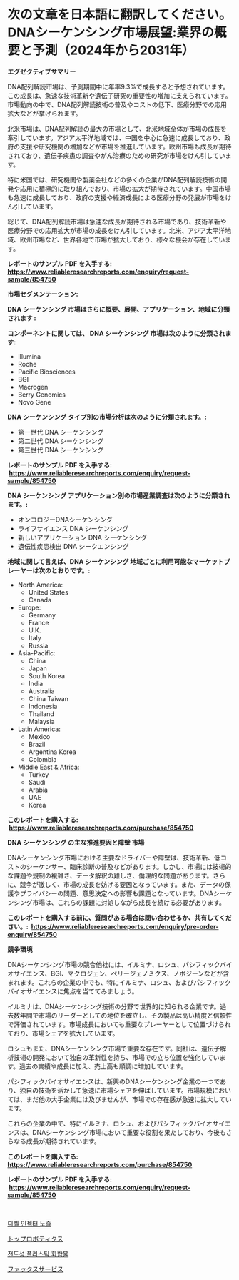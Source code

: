 <p><h1>次の文章を日本語に翻訳してください。DNAシーケンシング市場展望:業界の概要と予測（2024年から2031年）</h1></p><p><strong>エグゼクティブサマリー</strong></p>
<p><p>DNA配列解読市場は、予測期間中に年率9.3%で成長すると予想されています。この成長は、急速な技術革新や遺伝子研究の重要性の増加に支えられています。市場動向の中で、DNA配列解読技術の普及やコストの低下、医療分野での応用拡大などが挙げられます。</p><p>北米市場は、DNA配列解読の最大の市場として、北米地域全体が市場の成長を牽引しています。アジア太平洋地域では、中国を中心に急速に成長しており、政府の支援や研究機関の増加などが市場を推進しています。欧州市場も成長が期待されており、遺伝子疾患の調査やがん治療のための研究が市場をけん引しています。</p><p>特に米国では、研究機関や製薬会社などの多くの企業がDNA配列解読技術の開発や応用に積極的に取り組んでおり、市場の拡大が期待されています。中国市場も急速に成長しており、政府の支援や経済成長による医療分野の発展が市場をけん引しています。</p><p>総じて、DNA配列解読市場は急速な成長が期待される市場であり、技術革新や医療分野での応用拡大が市場の成長をけん引しています。北米、アジア太平洋地域、欧州市場など、世界各地で市場が拡大しており、様々な機会が存在しています。</p></p>
<p><strong>レポートのサンプル PDF を入手する: <a href="https://www.reliableresearchreports.com/enquiry/request-sample/854750">https://www.reliableresearchreports.com/enquiry/request-sample/854750</a></strong></p>
<p><strong>市場セグメンテーション:</strong></p>
<p><strong> DNA シーケンシング 市場はさらに概要、展開、アプリケーション、地域に分類されます :</strong></p>
<p><strong>コンポーネントに関しては、 DNA シーケンシング 市場は次のように分類されます: &nbsp;</strong></p>
<p><ul><li>Illumina</li><li>Roche</li><li>Pacific Biosciences</li><li>BGI</li><li>Macrogen</li><li>Berry Genomics</li><li>Novo Gene</li></ul></p>
<p><strong> DNA シーケンシング タイプ別の市場分析は次のように分類されます。:</strong></p>
<p><ul><li>第一世代 DNA シーケンシング</li><li>第二世代 DNA シーケンシング</li><li>第三世代 DNA シーケンシング</li></ul></p>
<p><strong>レポートのサンプル PDF を入手する: &nbsp;<a href="https://www.reliableresearchreports.com/enquiry/request-sample/854750">https://www.reliableresearchreports.com/enquiry/request-sample/854750</a></strong></p>
<p><strong> DNA シーケンシング アプリケーション別の市場産業調査は次のように分類されます。:</strong></p>
<p><ul><li>オンコロジーDNAシーケンシング</li><li>ライフサイエンス DNA シーケンシング</li><li>新しいアプリケーション DNA シーケンシング</li><li>遺伝性疾患検出 DNA シークエンシング</li></ul></p>
<p><strong>地域に関して言えば、DNA シーケンシング 地域ごとに利用可能なマーケットプレーヤーは次のとおりです。:</strong></p>
<p><ul>
    <li>
        North America:
        <ul>
            <li>United States</li>
            <li>Canada</li>
        </ul>
    </li>
    <li>
        Europe:
        <ul>
            <li>Germany</li>
            <li>France</li>
            <li>U.K.</li>
            <li>Italy</li>
            <li>Russia</li>
        </ul>
    </li>
    <li>
        Asia-Pacific:
        <ul>
            <li>China</li>
            <li>Japan</li>
            <li>South Korea</li>
            <li>India</li>
            <li>Australia</li>
            <li>China Taiwan</li>
            <li>Indonesia</li>
            <li>Thailand</li>
            <li>Malaysia</li>
        </ul>
    </li>
    <li>
        Latin America:
        <ul>
            <li>Mexico</li>
            <li>Brazil</li>
            <li>Argentina Korea</li>
            <li>Colombia</li>
        </ul>
    </li>
    <li>
        Middle East & Africa:
        <ul>
            <li>Turkey</li>
            <li>Saudi</li>
            <li>Arabia</li>
            <li>UAE</li>
            <li>Korea</li>
        </ul>
    </li>
    </ul></p>
<p><strong>このレポートを購入する: &nbsp;<a href="https://www.reliableresearchreports.com/purchase/854750">https://www.reliableresearchreports.com/purchase/854750</a></strong></p>
<p><strong>DNA シーケンシング の主な推進要因と障壁 市場</strong></p>
<p><p>DNAシーケンシング市場における主要なドライバーや障壁は、技術革新、低コストのシーケンサー、臨床診断の普及などがあります。しかし、市場には技術的な課題や規制の複雑さ、データ解釈の難しさ、倫理的な問題があります。さらに、競争が激しく、市場の成長を妨げる要因となっています。また、データの保護やプライバシーの問題、意思決定への影響も課題となっています。DNAシーケンシング市場は、これらの課題に対処しながら成長を続ける必要があります。</p></p>
<p><strong>このレポートを購入する前に、質問がある場合は問い合わせるか、共有してください。:&nbsp; <a href="https://www.reliableresearchreports.com/enquiry/pre-order-enquiry/854750">https://www.reliableresearchreports.com/enquiry/pre-order-enquiry/854750</a></strong></p>
<p><strong>競争環境</strong></p>
<p><p>DNAシーケンシング市場の競合他社には、イルミナ、ロシュ、パシフィックバイオサイエンス、BGI、マクロジェン、ベリージェノミクス、ノボジーンなどが含まれます。これらの企業の中でも、特にイルミナ、ロシュ、およびパシフィックバイオサイエンスに焦点を当ててみましょう。</p><p>イルミナは、DNAシーケンシング技術の分野で世界的に知られる企業です。過去数年間で市場のリーダーとしての地位を確立し、その製品は高い精度と信頼性で評価されています。市場成長においても重要なプレーヤーとして位置づけられており、市場シェアを拡大しています。</p><p>ロシュもまた、DNAシーケンシング市場で重要な存在です。同社は、遺伝子解析技術の開発において独自の革新性を持ち、市場での立ち位置を強化しています。過去の実績や成長に加え、売上高も順調に増加しています。</p><p>パシフィックバイオサイエンスは、新興のDNAシーケンシング企業の一つであり、独自の技術を活かして急速に市場シェアを伸ばしています。市場規模においては、まだ他の大手企業には及びませんが、市場での存在感が急速に拡大しています。</p><p>これらの企業の中で、特にイルミナ、ロシュ、およびパシフィックバイオサイエンスは、DNAシーケンシング市場において重要な役割を果たしており、今後もさらなる成長が期待されています。</p></p>
<p><strong>このレポートを購入する: &nbsp; <a href="https://www.reliableresearchreports.com/purchase/854750">https://www.reliableresearchreports.com/purchase/854750</a></strong></p>
<p><strong>レポートのサンプル PDF を入手する: &nbsp;<a href="https://www.reliableresearchreports.com/enquiry/request-sample/854750">https://www.reliableresearchreports.com/enquiry/request-sample/854750</a></strong><strong></strong></p>
<p>&nbsp;</p>
<p><p><a href="https://medium.com/@reinaurphy35/%EB%94%94%EC%A0%A4-%EB%B6%84%EC%82%AC%EA%B8%B0-%EB%85%B8%EC%A6%90-%EC%8B%9C%EC%9E%A5-%EA%B7%9C%EB%AA%A8-cagr-%ED%8A%B8%EB%A0%8C%EB%93%9C-2024-2030-da26b2dfbca4">디젤 인젝터 노즐</a></p><p><a href="https://medium.com/@stevenhuson95/%E3%83%88%E3%83%83%E3%83%97%E3%83%AD%E3%83%9C%E3%83%86%E3%82%A3%E3%82%AF%E3%82%B9%E5%B8%82%E5%A0%B4-%E7%A8%AE%E9%A1%9E-%E3%82%A2%E3%83%97%E3%83%AA%E3%82%B1%E3%83%BC%E3%82%B7%E3%83%A7%E3%83%B3-%E5%9C%B0%E7%90%86%E3%81%AB%E3%82%88%E3%82%8B%E5%8C%85%E6%8B%AC%E7%9A%84%E3%81%AA%E8%A9%95%E4%BE%A1-1a7f620bfd9e">トップロボティクス</a></p><p><a href="https://medium.com/@reinaurphy35/%EC%A0%84%EB%8F%84%EC%84%B1-%ED%94%8C%EB%9D%BC%EC%8A%A4%ED%8B%B1-%ED%99%94%ED%95%A9%EB%AC%BC-%EC%8B%9C%EC%9E%A5%EC%9D%80-%EC%8B%9C%EC%9E%A5-%EC%A0%90%EC%9C%A0%EC%9C%A8-%ED%81%AC%EA%B8%B0-%EB%B0%8F-2031%EB%85%84%EA%B9%8C%EC%A7%80%EC%9D%98-%EC%98%88%EC%83%81-%EC%98%88%EC%B8%A1%EC%97%90-%EC%B4%88%EC%A0%90%EC%9D%84-%EB%A7%9E%EC%B6%94%EA%B3%A0-%EC%9E%88%EC%8A%B5%EB%8B%88%EB%8B%A4-c189d3c87cb6">전도성 플라스틱 화합물</a></p><p><a href="https://medium.com/@twiladurgan2023/%E3%83%95%E3%82%A1%E3%83%83%E3%82%AF%E3%82%B9%E3%82%B5%E3%83%BC%E3%83%93%E3%82%B9%E3%81%AE%E5%B8%82%E5%A0%B4%E3%83%AC%E3%83%9D%E3%83%BC%E3%83%88%E3%81%AF-%E3%81%93%E3%81%AE%E5%B8%82%E5%A0%B4%E3%81%AE%E6%9C%80%E6%96%B0%E3%81%AE%E3%83%88%E3%83%AC%E3%83%B3%E3%83%89%E3%81%A8%E6%88%90%E9%95%B7%E6%A9%9F%E4%BC%9A%E3%82%92%E6%98%8E%E3%82%89%E3%81%8B%E3%81%AB%E3%81%97%E3%81%A6%E3%81%84%E3%81%BE%E3%81%99-2ee115b9a065">ファックスサービス</a></p></p>